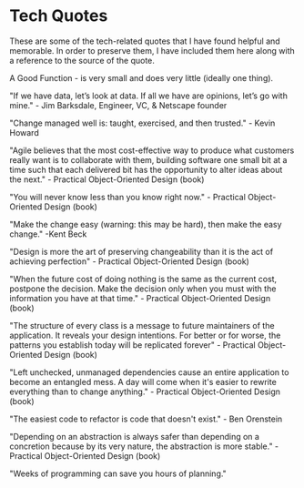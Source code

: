 # Tech Quotes

These are some of the tech-related quotes that I have found helpful and memorable. In order to preserve them, I have included them here along with a reference to the source of the quote.

A Good Function - is very small and does very little (ideally one thing).

"If we have data, let’s look at data. If all we have are opinions, let’s go with mine."​ - Jim Barksdale, ​Engineer, VC, & Netscape founder​

"Change managed well is​: taught​, exercised​, and then trusted​." - Kevin Howard

"Agile believes that the most cost-effective way to produce what customers really want is to collaborate with them, building software one small bit at a time such that each delivered bit has the opportunity to alter ideas about the next." - Practical Object-Oriented Design (book)

"You will never know less than you know right now." - Practical Object-Oriented Design (book)

"Make the change easy (warning: this may be hard), then make the easy change." -Kent Beck

"Design is more the art of preserving changeability than it is the act of achieving perfection" - Practical Object-Oriented Design (book)

"When the future cost of doing nothing is the same as the current cost, postpone the decision. Make the decision only when you must with the information you have at that time." - Practical Object-Oriented Design (book)

"The structure of every class is a message to future maintainers of the application. It reveals your design intentions. For better or for worse, the patterns you establish today will be replicated forever" - Practical Object-Oriented Design (book)

"Left unchecked, unmanaged dependencies cause an entire application to become an entangled mess. A day will come when it's easier to rewrite everything than to change anything." - Practical Object-Oriented Design (book)

"The easiest code to refactor is code that doesn't exist." - Ben Orenstein

"Depending on an abstraction is always safer than depending on a concretion because by its very nature, the abstraction is more stable." - Practical Object-Oriented Design (book)

"Weeks of programming can save you hours of planning."
